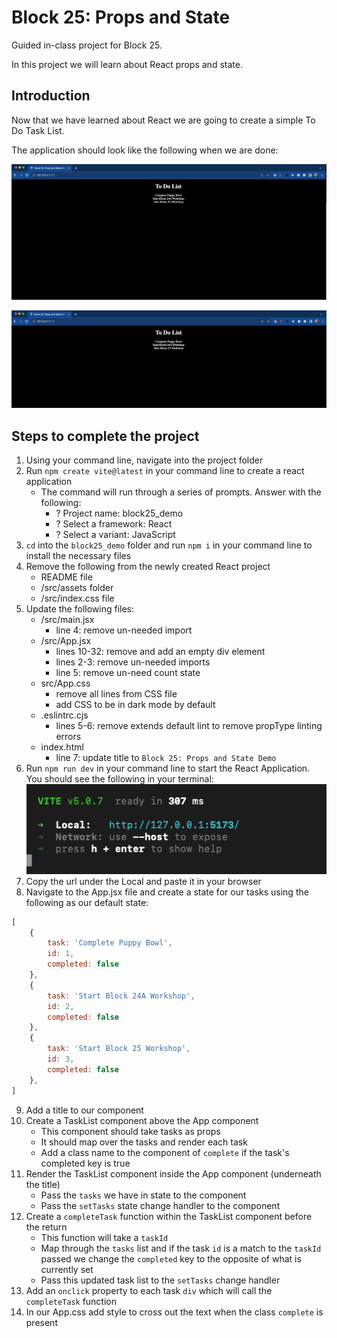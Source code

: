 # Block 25: Props and State

Guided in-class project for Block 25. 

In this project we will learn about React props and state. 

## Introduction
Now that we have learned about React we are going to create a simple To Do Task List.  

The application should look like the following when we are done: 

![todo](./assets/todo.png)

![completed todo](./assets/todo_completed.png)
 

## Steps to complete the project
1. Using your command line, navigate into the project folder
2. Run `npm create vite@latest` in your command line to create a react application 
    * The command will run through a series of prompts. Answer with the following: 
        - ? Project name: block25_demo
        - ? Select a framework: React
        - ? Select a variant: JavaScript
3. `cd` into the `block25_demo` folder and run `npm i` in your command line to install the necessary files 
4. Remove the following from the newly created React project
    * README file
    * /src/assets folder
    * /src/index.css file
5. Update the following files:
    * /src/main.jsx
        - line 4: remove un-needed import
    * /src/App.jsx 
        - lines 10-32: remove and add an empty div element
        - lines 2-3: remove un-needed imports
        - line 5: remove un-need count state
    * src/App.css 
        - remove all lines from CSS file
        - add CSS to be in dark mode by default
    * .eslintrc.cjs
        - lines 5-6: remove extends default lint to remove propType linting errors  
    * index.html
        - line 7: update title to `Block 25: Props and State Demo`
6. Run `npm run dev` in your command line to start the React Application. You should see the following in your terminal: 
![terminal output](./assets/running_terminal.png)
7. Copy the url under the Local and paste it in your browser
8. Navigate to the App.jsx file and create a state for our tasks using the following as our default state:
```js
[
    {
        task: 'Complete Puppy Bowl',
        id: 1,
        completed: false
    },
    {
        task: 'Start Block 24A Workshop',
        id: 2,
        completed: false
    },
    {
        task: 'Start Block 25 Workshop',
        id: 3,
        completed: false
    }, 
]
```
9. Add a title to our component 
10. Create a TaskList component above the App component 
    * This component should take tasks as props
    * It should map over the tasks and render each task 
    * Add a class name to the component of `complete` if the task's completed key is true
11. Render the TaskList component inside the App component (underneath the title)
    * Pass the `tasks` we have in state to the component
    * Pass the `setTasks` state change handler to the component 
12. Create a `completeTask` function within the TaskList component before the return 
    * This function will take a `taskId`
    * Map through the `tasks` list and if the task `id` is a match to the `taskId` passed we change the `completed` key to the opposite of what is currently set
    * Pass this updated task list to the `setTasks` change handler
13. Add an `onclick` property to each task `div` which will call the `completeTask` function 
14. In our App.css add style to cross out the text when the class `complete` is present
